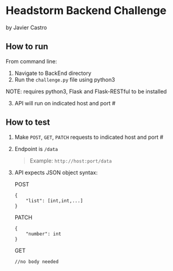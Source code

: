 # Headstorm Backend Challenge

by Javier Castro

## How to run

From command line:

1. Navigate to BackEnd directory
2. Run the `challenge.py` file using python3

NOTE: requires python3, Flask and Flask-RESTful to be installed

3. API will run on indicated host and port #

## How to test

1. Make `POST`, `GET`, `PATCH` requests to indicated host and port #
2. Endpoint is `/data`
   > Example: `http://host:port/data`
3. API expects JSON object syntax:

   POST

   ```
   {
       "list": [int,int,...]
   }
   ```

   PATCH

   ```
   {
       "number": int
   }
   ```

   GET

   ```
   //no body needed
   ```
